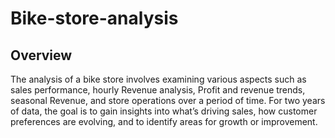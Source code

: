 # Bike-store-analysis

## Overview
The analysis of a bike store involves examining various aspects such as sales performance, hourly Revenue analysis, Profit and revenue trends, seasonal Revenue, and store operations over a period of time. For two years of data, the goal is to gain insights into what’s driving sales, how customer preferences are evolving, and to identify areas for growth or improvement.

